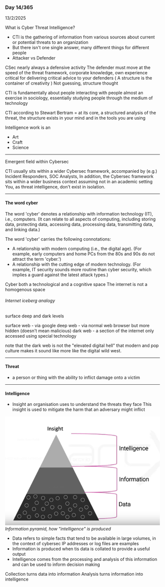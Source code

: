 ### Day 14/365
13/2/2025

What is Cyber Threat Intelligence?
- CTI is the gathering of information from various sources about current or potential threats to an organization
- But there isn't one single answer, many different things for different people
- Attacker vs Defender

CSec nearly always a defensive activity
The defender must move at the speed of the threat
framework, corporate knowledge, own experience critical for delivering critical advice to your defenders ( A structure is the container of creativity )
Not guessing, structure thought

CTI is fundamentally about people interacting with people
almost an exercise in sociology, essentially studying people through the medium of technology

CTI according to Stewart Bertram = at its core, a structured analysis of the threat, the structure exists in your mind and in the tools you are using

Intelligence work is an
- Art
- Craft
- Science

---
Emergent field within Cybersec

CTI usually sits within a wider Cybersec framework, accompanied by (e.g.) Incident Responders, SOC Analysts,
In addition, the Cybersec framework sits within a wider business context assuming not in an academic setting
You, as threat intelligence, don't exist in isolation.

---
#### The word cyber

The word 'cyber' denotes a relationship with information technology (IT), i.e., computers. (It can relate to all aspects of computing, including storing data, protecting data, accessing data, processing data, transmitting data, and linking data.)  
  
The word 'cyber' carries the following connotations:  
  
- A relationship with modern computing (i.e., the digital age). (For example, early computers and home PCs from the 80s and 90s do not attract the term 'cyber.')
- A relationship with the cutting edge of modern technology. (For example, IT security sounds more routine than cyber security, which implies a guard against the latest attack types.)

Cyber both a technological and a cognitive space
The internet is not a homogenous space

###### Internet iceberg analogy
surface deep and dark levels

surface web - via google
deep web - via normal web browser but more hidden (doesn't mean malicious)
dark web - a section of the internet only accessed using special technology

note that the dark web is not the "elevated digital hell" that modern and pop culture makes it sound like
more like the digital wild west.

---
#### Threat
- a person or thing with the ability to inflict damage onto a victim
---
#### Intelligence
- Insight an organisation uses to understand the threats they face
This insight is used to mitigate the harm that an adversary might inflict

![2. Source Material/Career/Images/Pasted image 20250213181543.png](../../../../7.%20Images/Pasted%20image%2020250213181543%201.png)
*Information pyramid, how "intelligence" is produced*

- Data refers to simple facts that tend to be available in large volumes, in the context of cybersec IP addresses or log files are examples
- Information is produced when tis data is collated to provide a useful output
- Intelligence comes from the processing and analysis of this information and can be used to inform decision making

Collection turns data into information
Analysis turns information into intelligence




